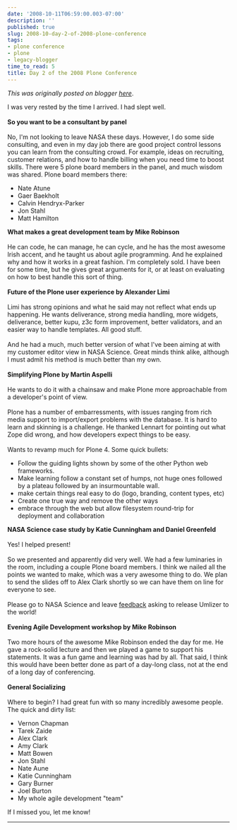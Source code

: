```yaml
---
date: '2008-10-11T06:59:00.003-07:00'
description: ''
published: true
slug: 2008-10-day-2-of-2008-plone-conference
tags:
- plone conference
- plone
- legacy-blogger
time_to_read: 5
title: Day 2 of the 2008 Plone Conference
---
```


*This was originally posted on blogger [here](https://pydanny.blogspot.com/2008/10/day-2-of-2008-plone-conference.html)*.

I was very rested by the time I arrived.  I had slept well.<br /><br /><span style="font-weight: bold;">So you want to be a consultant by panel</span><br /><br />No, I'm not looking to leave NASA these days. However, I do some side consulting, and even in my day job there are good project control lessons you can learn from the consulting crowd. For example, ideas on recruiting, customer relations, and how to handle billing when you need time to boost skills. There were 5 plone board members in the panel, and much wisdom was shared. Plone board members there:<br /><ul><li>    Nate Atune</li><li>    Gaer Baekholt</li><li>    Calvin Hendryx-Parker</li><li>    Jon Stahl</li><li>    Matt Hamilton<br /></li></ul><span style="font-weight: bold;">What makes a great development team by Mike Robinson</span><br /><br />He can code, he can manage, he can cycle, and he has the most awesome Irish accent, and he taught us about agile programming. And he explained why and how it works in a great fashion. I'm completely sold. I have been for some time, but he gives great arguments for it, or at least on evaluating on how to best handle this sort of thing.<br /><br /><span style="font-weight: bold;">Future of the Plone user experience by Alexander Limi</span><br /><br />Limi has strong opinions and what he said may not reflect what ends up happening. He wants deliverance, strong media handling, more widgets, deliverance, better kupu, z3c form improvement, better validators, and an easier way to handle templates. All good stuff.<br /><br />And he had a much, much better version of what I've been aiming at with my customer editor view in NASA Science. Great minds think alike, although I must admit his method is much better than my own.<br /><br /><span style="font-weight: bold;">Simplifying Plone by Martin Aspelli</span><br /><br />He wants to do it with a chainsaw and make Plone more approachable from a developer's point of view.<br /><br />Plone has a number of embarressments, with issues ranging from rich media support to import/export problems with the database. It is hard to learn and skinning is a challenge. He thanked Lennart for pointing out what Zope did wrong, and how developers expect things to be easy.<br /><br />Wants to revamp much for Plone 4.  Some quick bullets:<br /><ul><li>Follow the guiding lights shown by some of the other Python web frameworks.</li><li>Make learning follow a constant set of humps, not huge ones followed by a plateau followed by an insurmountable wall.</li><li>make certain things real easy to do (logo, branding, content types, etc)</li><li>Create one true way and remove the other ways</li><li>embrace through the web but allow filesystem round-trip for deployment and collaboration</li></ul><span style="font-weight: bold;">NASA Science case study by Katie Cunningham and Daniel Greenfeld</span><br /><br />Yes!  I helped present!<br /><br />So we presented and apparently did very well. We had a few luminaries in the room, including a couple Plone board members. I think we nailed all the points we wanted to make, which was a very awesome thing to do. We plan to send the slides off to Alex Clark shortly so we can have them on line for everyone to see.<br /><br />Please go to NASA Science and leave <a href="http://nasascience.nasa.gov/contact-info">feedback</a> asking to release Umlizer to the world!<br /><br /><span style="font-weight: bold;">Evening Agile Development workshop by Mike Robinson</span><br /><br />Two more hours of the awesome Mike Robinson ended the day for me. He gave a rock-solid lecture and then we played a game to support his statements. It was a fun game and learning was had by all. That said, I think this would have been better done as part of a day-long class, not at the end of a long day of conferencing.<br /><br /><span style="font-weight: bold;">General Socializing</span><br /><br />Where to begin? I had great fun with so many incredibly awesome people.  The quick and dirty list:<br /><ul><li>Vernon Chapman</li><li>Tarek Zaide</li><li>Alex Clark</li><li>Amy Clark</li><li>Matt Bowen</li><li>Jon Stahl</li><li>Nate Aune</li><li>Katie Cunningham</li><li>Gary Burner</li><li>Joel Burton</li><li>My whole agile development "team"</li></ul>If I missed you, let me know!

---

